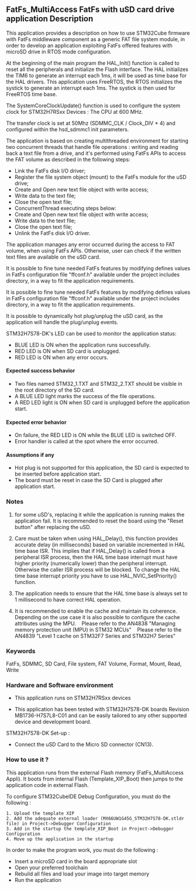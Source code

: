 ## <b>FatFs_MultiAccess FatFs with uSD card drive application Description</b>

This application provides a description on how to use STM32Cube firmware with FatFs
middleware component as a generic FAT file system module, in order to develop an
application exploiting FatFs offered features with microSD drive in RTOS mode
configuration.

At the beginning of the main program the HAL_Init() function is called to reset
all the peripherals and initialize the Flash interface.
The HAL initializes the TIM6 to generate an interrupt each 1ms, it will be used as time base for the HAL drivers.
This application uses FreeRTOS, the RTOS initializes the systick to generate an interrupt each 1ms.
The systick is then used for FreeRTOS time base.

The SystemCoreClockUpdate() function is used to configure the system clock for STM32H7RSxx Devices :
The CPU at 600 MHz.

The transfer clock is set at 50Mhz (SDMMC_CLK / Clock_DIV * 4) and configured within the hsd_sdmmc1 init parameters.

The application is based on creating multithreaded environment for starting two concurrent threads that handle file operations :
writing and reading back a text file from a drive,
and it's performed using FatFs APIs to access the FAT volume as described in the following steps:

 - Link the FatFs disk I/O driver;
 - Register the file system object (mount) to the FatFs module for the uSD drive;
 - Create and Open new text file object with write access;
 - Write data to the text file;
 - Close the open text file;
 - ConcurrentThread executing steps below:
 - Create and Open new text file object with write access;
 - Write data to the text file;
 - Close the open text file;
 - Unlink the FatFs disk I/O driver.

The application manages any error occurred during the
access to FAT volume, when using FatFs APIs. Otherwise, user can check if the
written text files are available on the uSD card.

It is possible to fine tune needed FatFs features by modifying defines values
in FatFs configuration file "ffconf.h" available under the project includes
directory, in a way to fit the application requirements.

It is possible to fine tune needed FatFs features by modifying defines values
in FatFs configuration file "ffconf.h" available under the project includes
directory, in a way to fit the application requirements.

It is possible to dynamically hot plug/unplug the uSD card, as the application will
handle the plug/unplug events.

STM32H7S78-DK's LED can be used to monitor the application status:
- BLUE LED is ON when the application runs successfully.
- RED LED is ON when SD card is unplugged.
- RED LED is ON when any error occurs.

#### <b>Expected success behavior</b>

- Two files named STM32_1.TXT and STM32_2.TXT should be visible in the root directory of the SD card.
- A BLUE LED light marks the success of the file operations.
- A RED LED light is ON when SD card is unplugged before the application start.

#### <b>Expected error behavior</b>

- On failure, the RED LED is ON while the BLUE LED is switched OFF.
- Error handler is called at the spot where the error occurred.

#### <b>Assumptions if any</b>

- Hot plug is not supported for this application, the SD card is expected to be inserted before application start.
- The board must be reset in case the SD Card is plugged after application start.

### <b>Notes</b>

1. for some uSD's, replacing it  while the application is running makes the application fail.
   It is recommended to reset the board using the "Reset button" after replacing the uSD.

2. Care must be taken when using HAL_Delay(), this function provides accurate delay (in milliseconds)
   based on variable incremented in HAL time base ISR. This implies that if HAL_Delay() is called from
   a peripheral ISR process, then the HAL time base interrupt must have higher priority (numerically lower)
   than the peripheral interrupt. Otherwise the caller ISR process will be blocked.
   To change the HAL time base interrupt priority you have to use HAL_NVIC_SetPriority() function.

3. The application needs to ensure that the HAL time base is always set to 1 millisecond
   to have correct HAL operation.

4. It is recommended to enable the cache and maintain its coherence.
   Depending on the use case it is also possible to configure the cache attributes using the MPU.
   Please refer to the AN4838 "Managing memory protection unit (MPU) in STM32 MCUs"
   Please refer to the AN4839 "Level 1 cache on STM32F7 Series and STM32H7 Series"

### <b>Keywords</b>

FatFs, SDMMC, SD Card, File system, FAT Volume, Format, Mount, Read, Write


### <b>Hardware and Software environment</b>

  - This application runs on STM32H7RSxx devices

  - This application has been tested with STM32H7S78-DK boards Revision MB1736-H7S7L8-C01
    and can be easily tailored to any other supported device and development board.

  STM32H7S78-DK Set-up :

  - Connect the uSD Card to the Micro SD connector (CN13).


### <b>How to use it ?</b>

This application runs from the external Flash memory (FatFs_MultiAccess Appli).
It boots from internal Flash (Template_XIP_Boot) then jumps to the application code in external Flash.

To configure STM32CubeIDE Debug Configuration, you must do the following :

    1. Upload the template XIP
    2. Add the adequate external loader (MX66UW1G45G_STM32H7S78-DK.stldr file) in Project->Debugger Configuration
    3. Add in the startup the template_XIP_Boot in Project->Debugger Configuration
    4. Move up the application in the startup

In order to make the program work, you must do the following :

 - Insert a microSD card in the board appropriate slot
 - Open your preferred toolchain
 - Rebuild all files and load your image into target memory
 - Run the application

